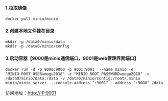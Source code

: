 #### 1.拉取镜像

```shell
docker pull minio/minio
```

#### 2.创建本地文件挂在目录

```shell
mkdir -p /data0/minio/data
mkdir -p /data0/minio/config
```

#### 3.启动容器【9000是minio通信端口，9001是web管理界面端口】

```shell
docker run -d -p 9000:9000 -p 9001:9001  --name minio -e "MINIO_ROOT_USER=mogu2018" -e "MINIO_ROOT_PASSWORD=mogu2018" -v /data0/minio/data:/data -v /data0/minio/config:/root/.minio minio/minio server  --console-address ":9001" --address ":9000" /data
```

访问地址：[http://IP:9001](http://ip:9001/)


